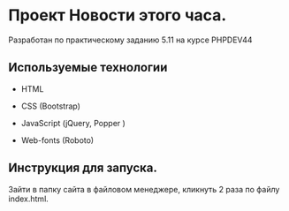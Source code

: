# Проект Новости этого часа. 

Разработан по практическому заданию 5.11 на курсе PHPDEV44

## Используемые технологии

* HTML

* CSS (Bootstrap)

* JavaScript (jQuery, Popper )

* Web-fonts (Roboto)

## Инструкция для запуска.

Зайти в папку сайта в файловом менеджере, кликнуть 2 раза по файлу index.html.